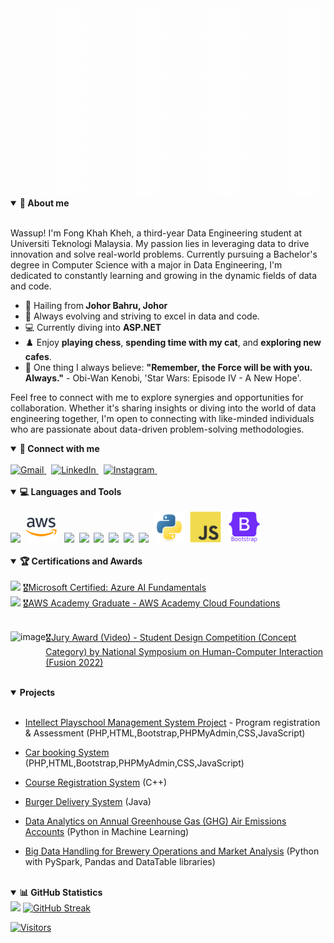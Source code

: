 <div style="text-align:center;">
  <img src="download.gif" alt="Welcome to my Github profile!" width="1000" height="300">
</div>

<details open>
<summary><b>🌟 About me</b></summary>
<br>
<p>Wassup! I'm Fong Khah Kheh, a third-year Data Engineering student at Universiti Teknologi Malaysia. My passion lies in leveraging data to drive innovation and solve real-world problems. Currently pursuing a Bachelor's degree in Computer Science with a major in Data Engineering, I'm dedicated to constantly learning and growing in the dynamic fields of data and code.</p>
<ul>
  <li>🏡 Hailing from<strong> Johor Bahru, Johor</strong></li>
  <li>🌱 Always evolving and striving to excel in data and code.</li>
  <li>💻 Currently diving into <strong>ASP.NET</strong></li>
  <li>♟️ Enjoy <strong>playing chess</strong>, <strong>spending time with my cat</strong>, and <strong>exploring new cafes</strong>.</li>
  <li>🌌 One thing I always believe: <strong>"Remember, the Force will be with you. Always."</strong> - Obi-Wan Kenobi, 'Star Wars: Episode IV - A New Hope'.</li>
</ul>
<p>Feel free to connect with me to explore synergies and opportunities for collaboration. Whether it's sharing insights or diving into the world of data engineering together, I'm open to connecting with like-minded individuals who are passionate about data-driven problem-solving methodologies.</p>
</details> 

<details open>
<summary><b>📧 Connect with me</b></summary>
<br>
<a href="mailto:fongkheh@graduate.utm.my">
  <img src="https://static.vecteezy.com/system/resources/thumbnails/020/964/377/small_2x/gmail-mail-icon-for-web-design-free-png.png" alt="Gmail" width="50" height="50">
</a> &nbsp
  
<a href="https://www.linkedin.com/in/fong-khah-kheh-0a539625a/" target="_blank">
  <img src="https://raw.githubusercontent.com/rahuldkjain/github-profile-readme-generator/master/src/images/icons/Social/linked-in-alt.svg" alt="LinkedIn" height="50" width="50" />
</a> &nbsp
  
<a href="https://instagram.com/khahkhehhh__" target="_blank">
  <img src="https://raw.githubusercontent.com/rahuldkjain/github-profile-readme-generator/master/src/images/icons/Social/instagram.svg" alt="Instagram" height="50" width="50" />
</a> &nbsp
</details>
<br>


<details open>
<summary><b>💻 Languages and Tools</b></summary>
<br>
<img src="https://upload.wikimedia.org/wikipedia/commons/thumb/1/18/ISO_C%2B%2B_Logo.svg/1200px-ISO_C%2B%2B_Logo.svg.png" height="50">&nbsp
<img src="https://raw.githubusercontent.com/devicons/devicon/master/icons/amazonwebservices/amazonwebservices-original-wordmark.svg" height="50"> &nbsp
<img src="https://upload.wikimedia.org/wikipedia/en/thumb/3/30/Java_programming_language_logo.svg/182px-Java_programming_language_logo.svg.png" height="70">&nbsp
<img src="https://upload.wikimedia.org/wikipedia/commons/thumb/2/27/PHP-logo.svg/182px-PHP-logo.svg.png" height="40">&nbsp
<img src="https://upload.wikimedia.org/wikipedia/commons/thumb/6/61/HTML5_logo_and_wordmark.svg/180px-HTML5_logo_and_wordmark.svg.png" height="60">&nbsp
<img src="https://upload.wikimedia.org/wikipedia/commons/thumb/1/1b/R_logo.svg/182px-R_logo.svg.png" height="50">&nbsp
<img src="https://upload.wikimedia.org/wikipedia/id/thumb/a/a9/MySQL.png/300px-MySQL.png" height="50">&nbsp
<img src="https://upload.wikimedia.org/wikipedia/commons/thumb/3/33/Figma-logo.svg/600px-Figma-logo.svg.png" height="50">&nbsp
<img src="https://raw.githubusercontent.com/devicons/devicon/master/icons/python/python-original.svg" alt="python" height="50"/>&nbsp
<img src="https://raw.githubusercontent.com/devicons/devicon/master/icons/javascript/javascript-original.svg" alt="javascript" height="50"/> </a>&nbsp
<img src="https://raw.githubusercontent.com/devicons/devicon/master/icons/bootstrap/bootstrap-plain-wordmark.svg" alt="bootstrap" height="50"/> </a>&nbsp

</details>
<br>

<details open>
  <summary><b>🏆 Certifications and Awards</b></summary>
  <br>
<img src="https://images.credly.com/size/680x680/images/70eb1e3f-d4de-4377-a062-b20fb29594ea/azure-data-fundamentals-600x600.png" height="60"/>
<a href='https://www.credly.com/badges/5340493d-8394-46de-a8ca-2560f3821f8b/public_url' styles="color:white;">🎖️Microsoft Certified: Azure AI Fundamentals</a><br>

<img src="https://images.credly.com/size/680x680/images/73e4a58b-a8ef-41a3-a7db-9183dd269882/image.png" height="60"/>
<a href='https://www.credly.com/badges/f5234c02-a60a-4307-a7d5-f25b4fe30ffd/public_url'>🎖️AWS Academy Graduate - AWS Academy Cloud Foundations</a><br><br>

<p>
    <img align="left" alt="image" src="https://github.com/drshahizan/HPDP/assets/146555942/08e7a07b-abf9-4940-b56d-76b987f5504e" height="60" />
    <a href='https://github.com/drshahizan/HPDP/assets/146555942/08e7a07b-abf9-4940-b56d-76b987f5504e'> 🎖️Jury Award (Video) - Student Design Competition (Concept Category) by National Symposium on Human-Computer Interaction (Fusion 2022) </a>
</p>

<br>

<details open>
<summary><b> Projects </b></summary>
  <br>

- [Intellect Playschool Management System Project](https://github.com/khahkhehhh/Intellect-Playschool-Management-System) - Program registration & Assessment (PHP,HTML,Bootstrap,PHPMyAdmin,CSS,JavaScript)

- [Car booking System](https://github.com/khahkhehhh/Car-Booking-System) (PHP,HTML,Bootstrap,PHPMyAdmin,CSS,JavaScript)

- [Course Registration System](https://github.com/khahkhehhh/Course-Registration-System) (C++)
  
- [Burger Delivery System](https://github.com/khahkhehhh/Burger-Delivery-System) (Java)

- [Data Analytics on Annual Greenhouse Gas (GHG) Air Emissions Accounts](https://github.com/khahkhehhh/Data-Analytics-Programming) (Python in Machine Learning)

- [Big Data Handling for Brewery Operations and Market Analysis](https://github.com/drshahizan/Python-big-data/tree/main/assignment/ass7/hpdp/KOKONAT
) (Python with PySpark, Pandas and DataTable libraries)

</details>
<br>



<details open>
<summary><b>📊 GitHub Statistics</b></summary>

<img src="https://github-readme-stats.vercel.app/api?username=khahkhehhh&show_icons=true&theme=white">
<a href="https://git.io/streak-stats">
  <img src="https://streak-stats.demolab.com?user=khahkhehhh&theme=transparent&mode=weekly" alt="GitHub Streak" />
</a>

</details>

[![Visitors](https://api.visitorbadge.io/api/visitors?path=khahkhehhh&label=VISITORS%20TODAY&labelColor=%2345b6fe&countColor=%236ac5fe)](https://visitorbadge.io/status?path=khahkhehhh)
